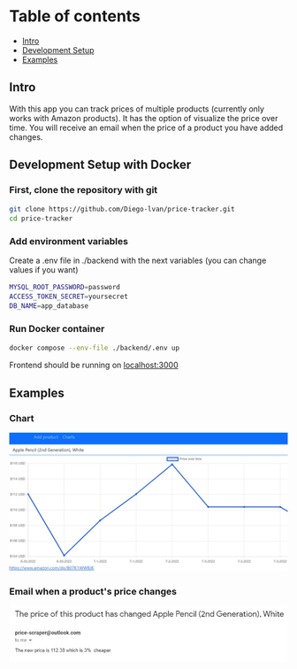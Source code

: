 # Table of contents

- [Intro](#intro)
- [Development Setup](#requirements)
- [Examples](#examples)

## Intro <a name="intro"></a>

With this app you can track prices of multiple products (currently only works with Amazon products). It has the option of visualize the price over time.
You will receive an email when the price of a product you have added changes.

## Development Setup with Docker <a name="requirements"></a>
### First, clone the repository with git 
```bash 
git clone https://github.com/Diego-lvan/price-tracker.git
cd price-tracker
```
### Add environment variables
Create a .env file in ./backend with the next variables (you can change values if you want)
```bash
MYSQL_ROOT_PASSWORD=password
ACCESS_TOKEN_SECRET=yoursecret
DB_NAME=app_database
```
### Run Docker container
```bash
docker compose --env-file ./backend/.env up
```
Frontend should be running on [localhost:3000 ](http://localhost:3000)
## Examples <a name="examples"></a>

### Chart

![chart example](https://github.com/Diego-lvan/price-tracker/blob/master/example/chart.jpg)

### Email when a product's price changes
![email example](https://github.com/Diego-lvan/price-tracker/blob/master/example/email.jpg)
